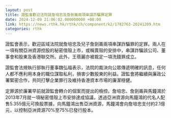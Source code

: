 ```yaml
---
layout: post
title: 證監會歡迎法院就詹培忠及詹劍崙兩項串謀詐騙罪定罪
date: 2024-12-09 21:06:02.000000000 +08:00
link: https://news.rthk.hk/rthk/ch/component/k2/1782763-20241209.htm
categories: rthk
---
```


證監會表示，歡迎區域法院就詹培忠及兒子詹劍崙兩項串謀詐騙罪的定罪。兩人在一項有關亞洲資源控股的秘密借殼上市，或稱賣殼的安排中，串謀詐騙該公司、董事會和股東及香港聯交所。此外，王蓓麗亦被裁定一項洗錢罪成立。

證監會法規執行部執行董事魏弘福表示，法院的裁決向公眾傳遞明確的訊息，任何人都不應利用本身的職位謀取私利，損害少數股東的利益。證監會將繼續與廉政公署緊密合作，共同打擊企業罪行及維持香港資本市場的廉潔穩健。

定罪源於廉署早前就證監會轉介的個案而提出的檢控。詹培忠、詹劍崙與馬鐘鴻於2013年7月就一項秘密借殼上市安排達成協議，透過亞洲資源向馬鐘鴻的代名人配售5.355億元可換股票據，向馬鐘鴻出售亞洲資源，馬鐘鴻會向詹培忠支付約2.1億元，以控制亞洲資源70%至75%已發行股本。
